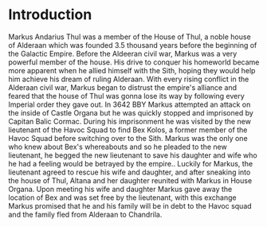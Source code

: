 # Introduction

Markus Andarius Thul was a member of the House of Thul, a noble house of Alderaan which was founded 3.5 thousand years before the beginning of the Galactic Empire.
Before the Aldeeran civil war, Markus was a very powerful member of the house.
His drive to conquer his homeworld became more apparent when he allied himself with the Sith, hoping they would help him achieve his dream of ruling Alderaan.
With every rising conflict in the Alderaan civil war, Markus began to distrust the empire's alliance and feared that the house of Thul was gonna lose its way by following every Imperial order they gave out.
In 3642 BBY Markus attempted an attack on the inside of Castle Organa but he was quickly stopped and imprisoned by Capitan Balic Cormac.
During his imprisonment he was visited by the new lieutenant of the Havoc Squad to find Bex Kolos, a former member of the Havoc Squad before switching over to the Sith.
Markus was the only one who knew about Bex's whereabouts and so he pleaded to the new lieutenant, he begged the new lieutenant to save his daughter and wife who he had a feeling would be betrayed by the empire..
Luckily for Markus, the lieutenant agreed to rescue his wife and daughter, and after sneaking into the house of Thul, Altana and her daughter reunited with Markus in House Organa.
Upon meeting his wife and daughter Markus gave away the location of Bex and was set free by the lieutenant, with this exchange Markus promised that he and his family will be in debt to the Havoc squad and the family fled from Alderaan to Chandrila.
